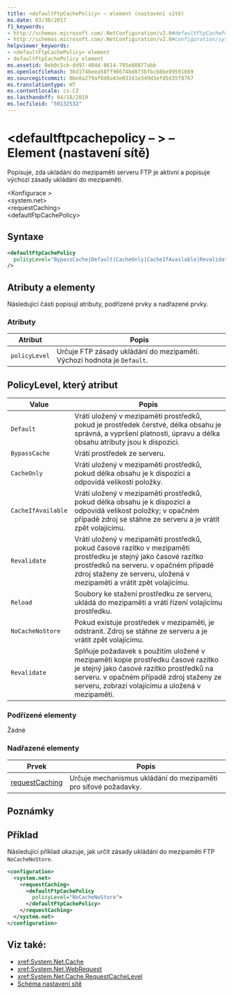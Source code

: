 ```yaml
---
title: <defaultFtpCachePolicy> – element (nastavení sítě)
ms.date: 03/30/2017
f1_keywords:
- http://schemas.microsoft.com/.NetConfiguration/v2.0#defaultFtpCachePolicy
- http://schemas.microsoft.com/.NetConfiguration/v2.0#configuration/system.net/requestCaching/defaultFtpCachePolicy
helpviewer_keywords:
- <defaultFtpCachePolicy> element
- defaultFtpCachePolicy element
ms.assetid: 0eb0c5cb-dd97-484d-8614-785e88877abb
ms.openlocfilehash: 36d174beea58ff96674bd873bfbcb8be89591669
ms.sourcegitcommit: 0be8a279af6d8a43e03141e349d3efd5d35f8767
ms.translationtype: HT
ms.contentlocale: cs-CZ
ms.lasthandoff: 04/18/2019
ms.locfileid: "59132532"
---
```

# <a name="defaultftpcachepolicy-element-network-settings"></a>\<defaultftpcachepolicy – > – Element (nastavení sítě)
Popisuje, zda ukládání do mezipaměti serveru FTP je aktivní a popisuje výchozí zásady ukládání do mezipaměti.  
  
 \<Konfigurace >  
\<system.net>  
\<requestCaching>  
\<defaultFtpCachePolicy>  
  
## <a name="syntax"></a>Syntaxe  
  
```xml  
<defaultFtpCachePolicy  
  policyLevel="BypassCache|Default|CacheOnly|CacheIfAvailable|Revalidate|Reload|NoCacheNoStore|Revalidate"  
/>  
```  
  
## <a name="attributes-and-elements"></a>Atributy a elementy  
 Následující části popisují atributy, podřízené prvky a nadřazené prvky.  
  
### <a name="attributes"></a>Atributy  
  
|Atribut|Popis|  
|---------------|-----------------|  
|`policyLevel`|Určuje FTP zásady ukládání do mezipaměti. Výchozí hodnota je `Default`.|  
  
## <a name="policylevel-attribute"></a>PolicyLevel, který atribut  
  
|Value|Popis|  
|-----------|-----------------|  
|`Default`|Vrátí uložený v mezipaměti prostředků, pokud je prostředek čerstvé, délka obsahu je správná, a vypršení platnosti, úpravu a délka obsahu atributy jsou k dispozici.|  
|`BypassCache`|Vrátí prostředek ze serveru.|  
|`CacheOnly`|Vrátí uložený v mezipaměti prostředků, pokud délka obsahu je k dispozici a odpovídá velikosti položky.|  
|`CacheIfAvailable`|Vrátí uložený v mezipaměti prostředků, pokud délka obsahu je k dispozici a odpovídá velikost položky; v opačném případě zdroj se stáhne ze serveru a je vrátit zpět volajícímu.|  
|`Revalidate`|Vrátí uložený v mezipaměti prostředků, pokud časové razítko v mezipaměti prostředku je stejný jako časové razítko prostředků na serveru. v opačném případě zdroj staženy ze serveru, uložená v mezipaměti a vrátit zpět volajícímu.|  
|`Reload`|Soubory ke stažení prostředku ze serveru, ukládá do mezipaměti a vrátí řízení volajícímu prostředku.|  
|`NoCacheNoStore`|Pokud existuje prostředek v mezipaměti, je odstranit. Zdroj se stáhne ze serveru a je vrátit zpět volajícímu.|  
|`Revalidate`|Splňuje požadavek s použitím uložené v mezipaměti kopie prostředku časové razítko je stejný jako časové razítko prostředků na serveru. v opačném případě zdroj staženy ze serveru, zobrazí volajícímu a uložená v mezipaměti.|  
  
### <a name="child-elements"></a>Podřízené elementy  
 Žádné  
  
### <a name="parent-elements"></a>Nadřazené elementy  
  
|Prvek|Popis|  
|-------------|-----------------|  
|[requestCaching](../../../../../docs/framework/configure-apps/file-schema/network/requestcaching-element-network-settings.md)|Určuje mechanismus ukládání do mezipaměti pro síťové požadavky.|  
  
## <a name="remarks"></a>Poznámky  
  
## <a name="example"></a>Příklad  
 Následující příklad ukazuje, jak určit zásady ukládání do mezipaměti FTP `NoCacheNoStore`.  
  
```xml  
<configuration>  
  <system.net>  
    <requestCaching>  
      <defaultFtpCachePolicy  
        policyLevel="NoCacheNoStore">  
      </defaultFtpCachePolicy>  
    </requestCaching>  
  </system.net>  
</configuration>  
```  
  
## <a name="see-also"></a>Viz také:

- <xref:System.Net.Cache>
- <xref:System.Net.WebRequest>
- <xref:System.Net.Cache.RequestCacheLevel>
- [Schéma nastavení sítě](../../../../../docs/framework/configure-apps/file-schema/network/index.md)
